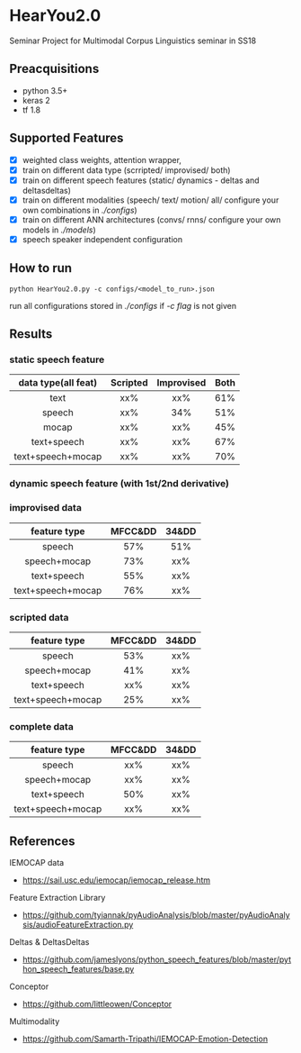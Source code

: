 # HearYou2.0

Seminar Project for Multimodal Corpus Linguistics seminar in SS18

## Preacquisitions
- python 3.5+
- keras 2
- tf 1.8

## Supported Features

- [x] weighted class weights, attention wrapper,
- [x] train on different data type (scrripted/ improvised/ both)
- [x] train on different speech features (static/ dynamics - deltas and deltasdeltas)
- [x] train on different modalities (speech/ text/ motion/ all/ configure your own combinations in *./configs*)
- [x] train on different ANN architectures (convs/ rnns/ configure your own models in *./models*)
- [x] speech speaker independent configuration

## How to run

```
python HearYou2.0.py -c configs/<model_to_run>.json
```
run all configurations stored in *./configs* if *-c flag* is not given

## Results
### static speech feature
|data type(all feat)| Scripted| Improvised | Both |
|:-----------------:|:-------:|:----------:|:----:|
| text              | xx%     |    xx%     |  61% |
| speech            | xx%     |    34%     |  51% |
| mocap             | xx%     |    xx%     |  45% |
| text+speech       | xx%     |    xx%     |  67% |
| text+speech+mocap | xx%     |    xx%     |  70% |

### dynamic speech feature (with 1st/2nd derivative)
### improvised data
|feature type     | MFCC&DD    | 34&DD|
|:-----------------:|:----------:|:----:|
| speech            |    57%     |  51% |
| speech+mocap      |    73%     |  xx% |
| text+speech       |    55%     |  xx% |
| text+speech+mocap |    76%     |  xx% |

### scripted data
|feature type    | MFCC&DD    | 34&DD|
|:-----------------:|:----------:|:----:|
| speech            |    53%     |  xx% |
| speech+mocap      |    41%     |  xx% |
| text+speech       |    xx%     |  xx% |
| text+speech+mocap |    25%     |  xx% |

### complete data
|feature type      | MFCC&DD    | 34&DD|
|:-----------------:|:----------:|:----:|
| speech            |    xx%     |  xx% |
| speech+mocap      |    xx%     |  xx% |
| text+speech       |    50%     |  xx% |
| text+speech+mocap |    xx%     |  xx% |


## References

IEMOCAP data
- https://sail.usc.edu/iemocap/iemocap_release.htm

Feature Extraction Library
- https://github.com/tyiannak/pyAudioAnalysis/blob/master/pyAudioAnalysis/audioFeatureExtraction.py

Deltas & DeltasDeltas
- https://github.com/jameslyons/python_speech_features/blob/master/python_speech_features/base.py

Conceptor
- https://github.com/littleowen/Conceptor

Multimodality
- https://github.com/Samarth-Tripathi/IEMOCAP-Emotion-Detection

